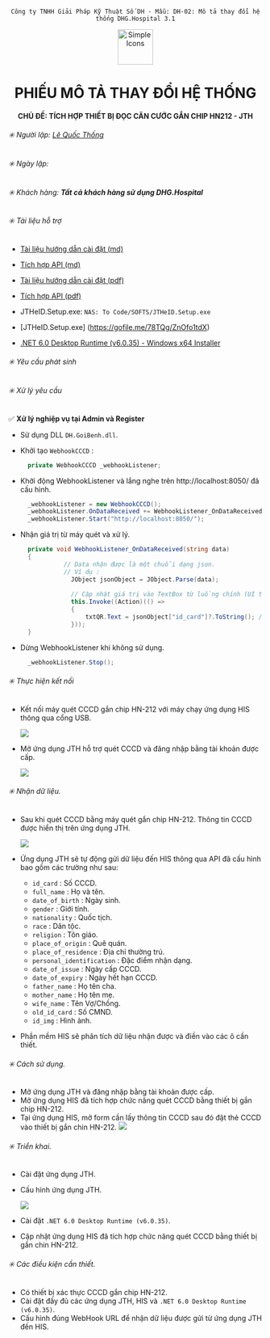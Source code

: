 <div align="center">

`Công ty TNHH Giải Pháp Kỹ Thuật Số DH - Mẫu: DH-02: Mô tả thay đổi hệ thống DHG.Hospital 3.1`

</div>

<div align="center">
  <img src="https://raw.githubusercontent.com/dh-hos/dhg.hospitalprinter/main/Deploy_Tools/Logo.ico" alt="Simple Icons" width=70>
  <h1>PHIẾU MÔ TẢ THAY ĐỔI HỆ THỐNG</h1>  
</div>
<div align="center">

#### CHỦ ĐỀ: TÍCH HỢP THIẾT BỊ ĐỌC CĂN CƯỚC GẮN CHIP HN212 - JTH

</div>

###### :eight_spoked_asterisk: Người lập: [Lê Quốc Thống](https://github.com/lequocthong29)

###### :eight_spoked_asterisk: Ngày lập:

###### :eight_spoked_asterisk: Khách hàng: **Tất cả khách hàng sử dụng DHG.Hospital**

###### :eight_spoked_asterisk: Tài liệu hỗ trợ

- [Tài liệu hướng dẫn cài đặt (md)](Tich-hop-doc-the-cccd-gan-chip-HN212-jth-api.md)

- [Tích hợp API (md)](Tich-hop-doc-the-cccd-gan-chip-HN212-jth.md)

- [Tài liệu hướng dẫn cài đặt (pdf)](Tich-hop-doc-the-cccd-gan-chip-HN212-jth.pdf)

- [Tích hợp API (pdf)](Tich-hop-doc-the-cccd-gan-chip-HN212-jth-api.pdf)

- JTHeID.Setup.exe: `NAS: To Code/SOFTS/JTHeID.Setup.exe`

- [JTHeID.Setup.exe] (https://gofile.me/78TQg/ZnOfo1tdX)

- [.NET 6.0 Desktop Runtime (v6.0.35) - Windows x64 Installer](https://download.visualstudio.microsoft.com/download/pr/0bfb4b48-9221-491f-8157-eed2307f13e6/3d7890b36ae32759d141633afd43787e/windowsdesktop-runtime-6.0.35-win-x64.exe)

###### :eight_spoked_asterisk: Yêu cầu phát sinh

###### :eight_spoked_asterisk: Xử lý yêu cầu
:white_check_mark: **Xử lý nghiệp vụ tại Admin và Register**

- Sử dụng DLL `DH.GoiBenh.dll`.
- Khởi tạo `WebhookCCCD` :
  ```csharp
    private WebhookCCCD _webhookListener;
  ```

- Khởi động WebhookListener và lắng nghe trên http://localhost:8050/ đã cấu hình.
  ```csharp
    _webhookListener = new WebhookCCCD();
    _webhookListener.OnDataReceived += WebhookListener_OnDataReceived; //Khi dữ liệu được nhận, sự kiện này sẽ được kích hoạt, xữ lý dữ liệu nhận được trong hàm này.
    _webhookListener.Start("http://localhost:8050/");
  ```

- Nhận giá trị từ máy quét và xử lý.
  ```csharp
    private void WebhookListener_OnDataReceived(string data)
    {
              // Data nhận được là một chuỗi dạng json.
              // Ví dụ :
                JObject jsonObject = JObject.Parse(data);
    
                // Cập nhật giá trị vào TextBox từ luồng chính (UI thread)
                this.Invoke((Action)(() =>
                {
                    txtQR.Text = jsonObject["id_card"]?.ToString(); // Lấy giá trị "id_card"
                }));
    }
  ```
- Dừng WebhookListener khi không sử dụng.
  ```csharp
    _webhookListener.Stop();
  ```

###### :eight_spoked_asterisk: Thực hiện kết nối
- Kết nối máy quét CCCD gắn chip HN-212 với máy chạy ứng dụng HIS thông qua cổng USB.

  ![](https://i.imgur.com/E6HvhBw.png)
  
- Mở ứng dụng JTH hỗ trợ quét CCCD và đăng nhập bằng tài khoản được cấp.

  ![](https://i.imgur.com/ku2tAM0.png)

###### :eight_spoked_asterisk: Nhận dữ liệu.
- Sau khi quét CCCD bằng máy quét gắn chip HN-212. Thông tin CCCD được hiển thị trên ứng dụng JTH.

  ![](https://i.imgur.com/94uv7OS.png)
  
- Ứng dụng JTH sẽ tự động gửi dữ liệu đến HIS thông qua API đã cấu hình bao gồm các trường như sau:
  + `id_card` : Số CCCD.
  + `full_name` : Họ và tên.
  + `date_of_birth` : Ngày sinh.
  + `gender` : Giới tính.
  + `nationality` : Quốc tịch.
  + `race` : Dân tộc.
  + `religion` : Tôn giáo.
  + `place_of_origin` : Quê quán.
  + `place_of_residence` : Địa chỉ thường trú.
  + `personal_identification` : Đặc điểm nhận dạng.
  + `date_of_issue` : Ngày cấp CCCD.
  + `date_of_expiry` : Ngày hết hạn CCCD.
  + `father_name` : Họ tên cha.
  + `mother_name` : Họ tên mẹ.
  + `wife_name` : Tên Vợ/Chồng.
  + `old_id_card` : Số CMND.
  + `id_img` : Hình ảnh.

- Phần mềm HIS sẽ phân tích dữ liệu nhận được và điền vào các ô cần thiết.

###### :eight_spoked_asterisk: Cách sử dụng.
- Mở ứng dụng JTH và đăng nhập bằng tài khoản được cấp.
- Mở ứng dụng HIS đã tích hợp chức năng quét CCCD bằng thiết bị gắn chip HN-212.
- Tại ứng dụng HIS, mở form cần lấy thông tin CCCD sau đó đặt thẻ CCCD vào thiết bị gắn chin HN-212.
  ![](https://i.imgur.com/GriJSHQ.png)

###### :eight_spoked_asterisk: Triển khai.
- Cài đặt ứng dụng JTH.
- Cấu hình ứng dụng JTH.
  
  ![](https://i.imgur.com/jtSMbGc.png)
  
- Cài đặt `.NET 6.0 Desktop Runtime (v6.0.35)`.
- Cập nhật ứng dụng HIS đã tích hợp chức năng quét CCCD bằng thiết bị gắn chin HN-212.


###### :eight_spoked_asterisk: Các điều kiện cần thiết.
- Có thiết bị xác thực CCCD gắn chip HN-212.
- Cài đặt đầy đủ các ứng dụng JTH, HIS và `.NET 6.0 Desktop Runtime (v6.0.35)`.
- Cấu hình đúng WebHook URL để nhận dữ liệu được gửi từ ứng dụng JTH đến HIS.




